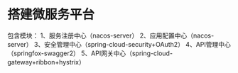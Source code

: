 # 搭建微服务平台
包含模块：
1、服务注册中心（nacos-server）
2、应用配置中心（nacos-server）
3、安全管理中心（spring-cloud-security+OAuth2）
4、API管理中心（springfox-swagger2）
5、API网关中心（spring-cloud-gateway+ribbon+hystrix）
